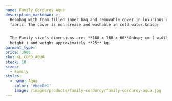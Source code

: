 ```yaml
---
name: Family Corduroy Aqua
description_markdown: >-
  Beanbag with foam filled inner bag and removable cover in luxurious corduroy
  fabric. The cover is non-crease and washable in cold water.&nbsp;


  The Family size's dimensions are: **160 x 160 x 60**&nbsp; cm ( width x depth x
  height ) and weighs approximately **25** kg.
garment_type:
price: 3900
sku: XL_CORD_AQUA
stock: 10
sizes:
  - Family
styles:
  - name: Aqua
    color: '#bee0e1'
    image: /images/products/family-corduroy/family-corduroy-aqua.jpg
---
```

